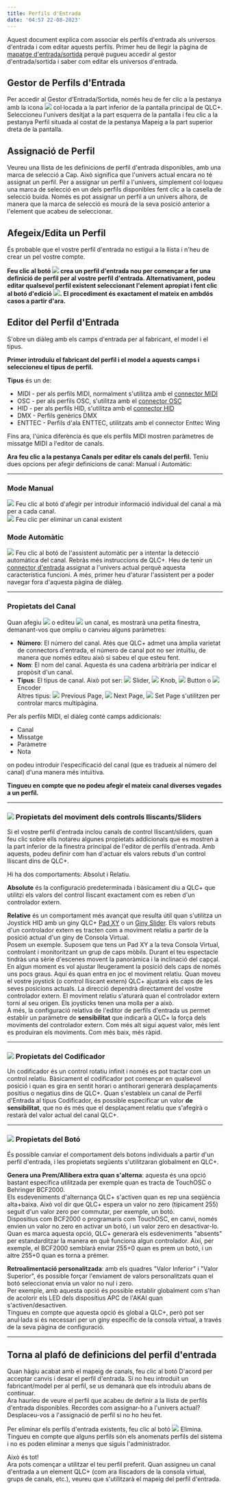 ```yaml
---
title: Perfils d'Entrada
date: '04:57 22-08-2023'
---
```


Aquest document explica com associar els perfils d'entrada als universos d'entrada i com editar aquests perfils. Primer heu de llegir la pàgina de [mapatge d'entrada/sortida](/input-output) perquè pugueu accedir al gestor d'entrada/sortida i saber com editar els universos d'entrada.

Gestor de Perfils d'Entrada
---------------------

Per accedir al Gestor d'Entrada/Sortida, només heu de fer clic a la pestanya amb la icona ![](/basics/input_output.png) col·locada a la part inferior de la pantalla principal de QLC+.  
Seleccioneu l'univers desitjat a la part esquerra de la pantalla i feu clic a la pestanya Perfil situada al costat de la pestanya Mapeig a la part superior dreta de la pantalla.

Assignació de Perfil
------------------

Veureu una llista de les definicions de perfil d'entrada disponibles, amb una marca de selecció a Cap. Això significa que l'univers actual encara no té assignat un perfil. Per a assignar un perfil a l'univers, simplement col·loqueu una marca de selecció en un dels perfils disponibles fent clic a la casella de selecció buida. Només es pot assignar un perfil a un univers alhora, de manera que la marca de selecció es mourà de la seva posició anterior a l'element que acabeu de seleccionar.

Afegeix/Edita un Perfil
------------------

És probable que el vostre perfil d'entrada no estigui a la llista i n'heu de crear un pel vostre compte.

**Feu clic al botó ![](/basics/edit_add.png) crea un perfil d'entrada nou per començar a fer una definició de perfil per al vostre perfil d'entrada. Alternativament, podeu editar qualsevol perfil existent seleccionant l'element apropiat i fent clic al botó d'edició ![](/basics/edit.png). El procediment és exactament el mateix en ambdós casos a partir d'ara.**

Editor del Perfil d'Entrada
--------------------

S'obre un diàleg amb els camps d'entrada per al fabricant, el model i el tipus.

**Primer introduïu el fabricant del perfil i el model a aquests camps i seleccioneu el tipus de perfil.**

**Tipus** és un de:

* MIDI - per als perfils MIDI, normalment s'utilitza amb el [connector MIDI](/plugins/midi)
* OSC - per als perfils OSC, s'utilitza amb el [connector OSC](/plugins/osc)
* HID - per als perfils HID, s'utilitza amb el [connector HID](/plugins/hid)
* DMX - Perfils genèrics DMX
* ENTTEC - Perfils d'ala ENTTEC, utilitzats amb el connector Enttec Wing

Fins ara, l'única diferència és que els perfils MIDI mostren paràmetres de missatge MIDI a l'editor de canals.

**Ara feu clic a la pestanya Canals per editar els canals del perfil.** Teniu dues opcions per afegir definicions de canal: Manual i Automàtic:

* * *

### Mode Manual

![](/basics/edit_add.png) Feu clic al botó d'afegir per introduir informació individual del canal a mà per a cada canal.  
![](/basics/edit_remove.png) Feu clic per eliminar un canal existent

### Mode Automàtic

![](/basics/wizard.png) Feu clic al botó de l'assistent automàtic per a intentar la detecció automàtica del canal. Rebràs més instruccions de QLC+. Heu de tenir un [connector d'entrada](/input-output) assignat a l'univers actual perquè aquesta característica funcioni. A més, primer heu d'aturar l'assistent per a poder navegar fora d'aquesta pàgina de diàleg.

* * *

### Propietats del Canal

Quan afegiu ![](/basics/edit_add.png) o editeu ![](/basics/edit.png) un canal, es mostrarà una petita finestra, demanant-vos que ompliu o canvieu alguns paràmetres:

* **Número**: El número del canal. Atès que QLC+ admet una àmplia varietat de connectors d'entrada, el número de canal pot no ser intuïtiu, de manera que només editeu això si sabeu el que esteu fent.
* **Nom**: El nom del canal. Aquesta és una cadena arbitrària per indicar el propòsit d'un canal.
* **Tipus**: El tipus de canal. Això pot ser: ![](/basics/slider.png) Slider, ![](/basics/knob.png) Knob, ![](/basics/button.png) Button o ![](/basics/knob.png) Encoder  
    Altres tipus: ![](/basics/back.png) Previous Page, ![](/basics/forward.png) Next Page, ![](/basics/star.png) Set Page s'utilitzen per controlar marcs multipàgina.

Per als perfils MIDI, el diàleg conté camps addicionals:

* Canal
* Missatge
* Paràmetre
* Nota

on podeu introduir l'especificació del canal (que es tradueix al número del canal) d'una manera més intuïtiva.


**Tingueu en compte que no podeu afegir el mateix canal diverses vegades a un perfil.**

* * *

### ![](/basics/slider.png) Propietats del moviment dels controls lliscants/Sliders

Si el vostre perfil d'entrada inclou canals de control lliscant/sliders, quan feu clic sobre ells notareu algunes propietats addicionals que es mostren a la part inferior de la finestra principal de l'editor de perfils d'entrada. Amb aquests, podeu definir com han d'actuar els valors rebuts d'un control lliscant dins de QLC+.

Hi ha dos comportaments: Absolut i Relatiu.

**Absolute** és la configuració predeterminada i bàsicament diu a QLC+ que utilitzi els valors del control lliscant exactament com es reben d'un controlador extern.

**Relative** és un comportament més avançat que resulta útil quan s'utilitza un Joystick HID amb un giny QLC+ [Pad XY](/virtual-console/xy-pad) o un [Giny Slider](/virtual-console/slider). Els valors rebuts d'un controlador extern es tracten com a moviment relatiu a partir de la posició actual d'un giny de Consola Virtual.  
Posem un exemple. Suposem que tens un Pad XY a la teva Consola Virtual, controlant i monitoritzant un grup de caps mòbils. Durant el teu espectacle tindràs una sèrie d'escenes movent la panoràmica i la inclinació del capçal. En algun moment es vol ajustar lleugerament la posició dels caps de només uns pocs graus. Aquí és quan entra en joc el moviment relatiu. Quan moveu el vostre joystick (o control lliscant extern) QLC+ ajustarà els caps de les seves posicions actuals. La direcció dependrà directament del vostre controlador extern. El moviment relatiu s'aturarà quan el controlador extern torni al seu origen. Els joysticks tenen una molla per a això.  
A més, la configuració relativa de l'editor de perfils d'entrada us permet establir un paràmetre de **sensibilitat** que indicarà a QLC+ la força dels moviments del controlador extern. Com més alt sigui aquest valor, més lent es produiran els moviments. Com més baix, més ràpid.

* * *

### ![](/basics/knob.png) Propietats del Codificador

Un codificador és un control rotatiu infinit i només es pot tractar com un control relatiu. Bàsicament el codificador pot començar en qualsevol posició i quan es gira en sentit horari o antihorari generarà desplaçaments positius o negatius dins de QLC+. Quan s'estableix un canal de Perfil d'Entrada al tipus Codificador, és possible especificar un valor **de sensibilitat**, que no és més que el desplaçament relatiu que s'afegirà o restarà del valor actual del canal QLC+.

* * *

### ![](/basics/button.png) Propietats del Botó

És possible canviar el comportament dels botons individuals a partir d'un perfil d'entrada, i les propietats següents s'utilitzaran globalment en QLC+.

**Genera una Prem/Allibera extra quan s'alterna**: aquesta és una opció bastant específica utilitzada per exemple quan es tracta de TouchOSC o Behringer BCF2000.  
Els esdeveniments d'alternança QLC+ s'activen quan es rep una seqüència alta+baixa. Això vol dir que QLC+ espera un valor no zero (típicament 255) seguit d'un valor zero per commutar, per exemple, un botó.  
Dispositius com BCF2000 o programaris com TouchOSC, en canvi, només envien un valor no zero en activar un botó, i un valor zero en desactivar-lo.  
Quan es marca aquesta opció, QLC+ generarà els esdeveniments "absents" per estandarditzar la manera en què funciona algun controlador. Així, per exemple, el BCF2000 semblarà enviar 255+0 quan es prem un botó, i un altre 255+0 quan es torna a prémer.

**Retroalimentació personalitzada**: amb els quadres "Valor Inferior" i "Valor Superior", és possible forçar l'enviament de valors personalitzats quan el botó seleccionat envia un valor no nul i zero.  
Per exemple, amb aquesta opció és possible establir globalment com s'han de acolorir els LED dels dispositius APC de l'AKAI quan s'activen/desactiven.  
Tingueu en compte que aquesta opció és global a QLC+, però pot ser anul·lada si és necessari per un giny específic de la consola virtual, a través de la seva pàgina de configuració.

* * *

Torna al plafó de definicions del perfil d'entrada
-------------------------------------------

Quan hàgiu acabat amb el mapeig de canals, feu clic al botó D'acord per acceptar canvis i desar el perfil d'entrada. Si no heu introduït un fabricant/model per al perfil, se us demanarà que els introduïu abans de continuar.  
Ara hauríeu de veure el perfil que acabeu de definir a la llista de perfils d'entrada disponibles. Recordes com assignar-ho a l'univers actual? Desplaceu-vos a l'assignació de perfil si no ho heu fet.

Per eliminar els perfils d'entrada existents, feu clic al botó ![](/basics/edit_remove.png) Elimina. Tingueu en compte que alguns perfils són els anomenats perfils del sistema i no es poden eliminar a menys que siguis l'administrador.

Això és tot!  
Ara pots començar a utilitzar el teu perfil preferit. Quan assigneu un canal d'entrada a un element QLC+ (com ara lliscadors de la consola virtual, grups de canals, etc.), veureu que s'utilitzarà el mapeig del perfil d'entrada.
